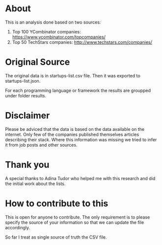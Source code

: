 # About

This is an analysis done based on two sources:

1. Top 100 YCombinator companies: https://www.ycombinator.com/topcompanies/
2. Top 50 TechStars companies: http://www.techstars.com/companies/

# Original Source

The original data is in startups-list.csv file.
Then it was exported to startups-list.json.

For each programming language or framework the results are groupped under folder results.

# Disclaimer

Please be adviced that the data is based on the data available on the internet. Only few of the companies published themselves articles describing their stack.
Where this information was missing we tried to infer it from job posts and other sources.

# Thank you

A special thanks to Adina Tudor who helped me with this research and did the initial work about the lists.

# How to contribute to this

This is open for anyone to contribute.
The only requirement is to please specify the source of your information so that we can update the file accordingly.

So far I treat as single source of truth the CSV file.
